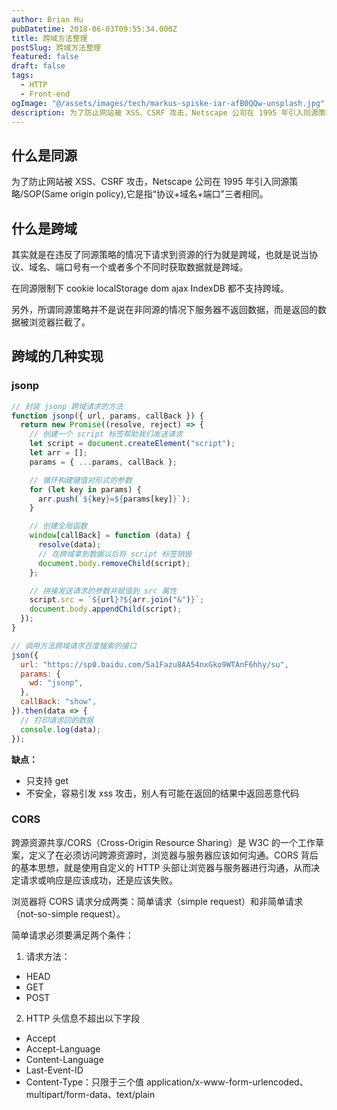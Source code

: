 ```yaml
---
author: Brian Hu
pubDatetime: 2018-06-03T09:55:34.000Z
title: 跨域方法整理
postSlug: 跨域方法整理
featured: false
draft: false
tags:
  - HTTP
  - Front-end
ogImage: "@/assets/images/tech/markus-spiske-iar-afB0QQw-unsplash.jpg"
description: 为了防止网站被 XSS、CSRF 攻击，Netscape 公司在 1995 年引入同源策略/SOP(Same origin policy),它是指“协议+域名+端口”三者相同
---
```


## 什么是同源

为了防止网站被 XSS、CSRF 攻击，Netscape 公司在 1995 年引入同源策略/SOP(Same origin policy),它是指“协议+域名+端口”三者相同。

## 什么是跨域

其实就是在违反了同源策略的情况下请求到资源的行为就是跨域，也就是说当协议、域名、端口号有一个或者多个不同时获取数据就是跨域。

在同源限制下 cookie localStorage dom ajax IndexDB 都不支持跨域。

另外，所谓同源策略并不是说在非同源的情况下服务器不返回数据，而是返回的数据被浏览器拦截了。

## 跨域的几种实现

### jsonp

```js
// 封装 jsonp 跨域请求的方法
function jsonp({ url, params, callBack }) {
  return new Promise((resolve, reject) => {
    // 创建一个 script 标签帮助我们发送请求
    let script = document.createElement("script");
    let arr = [];
    params = { ...params, callBack };

    // 循环构建键值对形式的参数
    for (let key in params) {
      arr.push(`${key}=${params[key]}`);
    }

    // 创建全局函数
    window[callBack] = function (data) {
      resolve(data);
      // 在跨域拿到数据以后将 script 标签销毁
      document.body.removeChild(script);
    };

    // 拼接发送请求的参数并赋值到 src 属性
    script.src = `${url}?${arr.join("&")}`;
    document.body.appendChild(script);
  });
}

// 调用方法跨域请求百度搜索的接口
json({
  url: "https://sp0.baidu.com/5a1Fazu8AA54nxGko9WTAnF6hhy/su",
  params: {
    wd: "jsonp",
  },
  callBack: "show",
}).then(data => {
  // 打印请求回的数据
  console.log(data);
});
```

**缺点：**

- 只支持 get
- 不安全，容易引发 xss 攻击，别人有可能在返回的结果中返回恶意代码

### CORS

跨源资源共享/CORS（Cross-Origin Resource Sharing）是 W3C 的一个工作草案，定义了在必须访问跨源资源时，浏览器与服务器应该如何沟通。CORS 背后的基本思想，就是使用自定义的 HTTP 头部让浏览器与服务器进行沟通，从而决定请求或响应是应该成功，还是应该失败。

浏览器将 CORS 请求分成两类：简单请求（simple request）和非简单请求（not-so-simple request）。

简单请求必须要满足两个条件：

1. 请求方法：

- HEAD
- GET
- POST

2. HTTP 头信息不超出以下字段

- Accept
- Accept-Language
- Content-Language
- Last-Event-ID
- Content-Type：只限于三个值 application/x-www-form-urlencoded、multipart/form-data、text/plain
